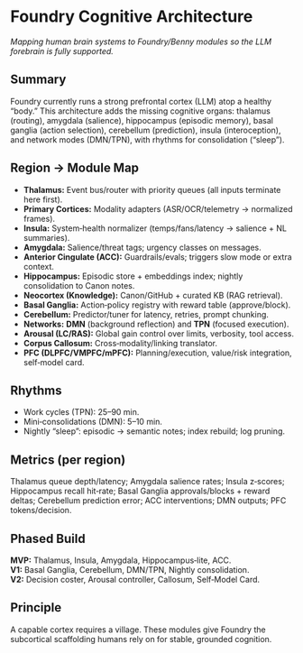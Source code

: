 # Foundry Cognitive Architecture
*Mapping human brain systems to Foundry/Benny modules so the LLM forebrain is fully supported.*

## Summary
Foundry currently runs a strong prefrontal cortex (LLM) atop a healthy “body.” This architecture adds the missing cognitive organs: thalamus (routing), amygdala (salience), hippocampus (episodic memory), basal ganglia (action selection), cerebellum (prediction), insula (interoception), and network modes (DMN/TPN), with rhythms for consolidation (“sleep”).

## Region → Module Map
- **Thalamus:** Event bus/router with priority queues (all inputs terminate here first).
- **Primary Cortices:** Modality adapters (ASR/OCR/telemetry → normalized frames).
- **Insula:** System‑health normalizer (temps/fans/latency → salience + NL summaries).
- **Amygdala:** Salience/threat tags; urgency classes on messages.
- **Anterior Cingulate (ACC):** Guardrails/evals; triggers slow mode or extra context.
- **Hippocampus:** Episodic store + embeddings index; nightly consolidation to Canon notes.
- **Neocortex (Knowledge):** Canon/GitHub + curated KB (RAG retrieval).
- **Basal Ganglia:** Action‑policy registry with reward table (approve/block).
- **Cerebellum:** Predictor/tuner for latency, retries, prompt chunking.
- **Networks:** **DMN** (background reflection) and **TPN** (focused execution).
- **Arousal (LC/RAS):** Global gain control over limits, verbosity, tool access.
- **Corpus Callosum:** Cross‑modality/linking translator.
- **PFC (DLPFC/VMPFC/mPFC):** Planning/execution, value/risk integration, self‑model card.

## Rhythms
- Work cycles (TPN): 25–90 min.
- Mini‑consolidations (DMN): 5–10 min.
- Nightly “sleep”: episodic → semantic notes; index rebuild; log pruning.

## Metrics (per region)
Thalamus queue depth/latency; Amygdala salience rates; Insula z‑scores; Hippocampus recall hit‑rate; Basal Ganglia approvals/blocks + reward deltas; Cerebellum prediction error; ACC interventions; DMN outputs; PFC tokens/decision.

## Phased Build
**MVP:** Thalamus, Insula, Amygdala, Hippocampus‑lite, ACC.  
**V1:** Basal Ganglia, Cerebellum, DMN/TPN, Nightly consolidation.  
**V2:** Decision coster, Arousal controller, Callosum, Self‑Model Card.

## Principle
A capable cortex requires a village. These modules give Foundry the subcortical scaffolding humans rely on for stable, grounded cognition.
